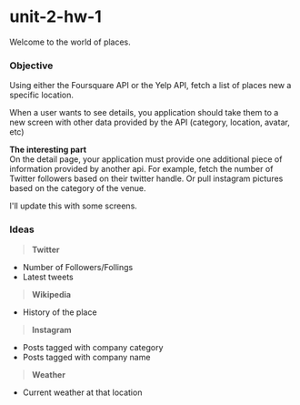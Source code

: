 # unit-2-hw-1

Welcome to the world of places.   

### Objective
Using either the Foursquare API or the Yelp API, fetch a list of places new a specific location. 

When a user wants to see details, you application should take them to a new screen with other data provided by the API (category, location, avatar, etc)

**The interesting part**  
On the detail page, your application must provide one additional piece of information provided by another api. For example, fetch the number of Twitter followers based on their twitter handle. Or pull instagram pictures based on the category of the venue. 

I'll update this with some screens.

### Ideas
> **Twitter**
* Number of Followers/Follings  
* Latest tweets  

> **Wikipedia**  
* History of the place  

> **Instagram**  
* Posts tagged with company category  
* Posts tagged with company name  

> **Weather**  
* Current weather at that location  

